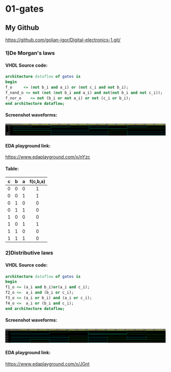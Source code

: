 # 01-gates

## My Github
https://github.com/golian-igor/Digital-electronics-1.git/

### 1)De Morgan's laws

#### VHDL Source code:
```vhdl
architecture dataflow of gates is
begin
f_o     <= (not b_i and a_i) or (not c_i and not b_i);
f_nand_o <= not (not (not b_i and a_i) and not(not b_i and not c_i)); 
f_nor_o    <= not (b_i or not a_i) or not (c_i or b_i);
end architecture dataflow;
```

#### Screenshot waveforms:
![Simulace De Morgans law](images/demorgans.png)

#### EDA playground link:
https://www.edaplayground.com/x/nYzc

#### Table:
| **c** | **b** |**a** | **f(c,b,a)** |
| :-: | :-: | :-: | :-: |
| 0 | 0 | 0 | 1 |
| 0 | 0 | 1 | 1 |
| 0 | 1 | 0 | 0 |
| 0 | 1 | 1 | 0 |
| 1 | 0 | 0 | 0 |
| 1 | 0 | 1 | 1 |
| 1 | 1 | 0 | 0 |
| 1 | 1 | 1 | 0 |


### 2)Distributive laws

#### VHDL Source code:
```vhdl
architecture dataflow of gates is
begin
f1_o <= (a_i and b_i)or(a_i and c_i);
f2_o <=  a_i and (b_i or c_i);
f3_o <= (a_i or b_i) and (a_i or c_i);
f4_o <=  a_i or (b_i and c_i);
end architecture dataflow;
```

#### Screenshot waveforms:
![Simulace De Morgans law](images/distributive.png)

#### EDA playground link:
https://www.edaplayground.com/x/JGnt
